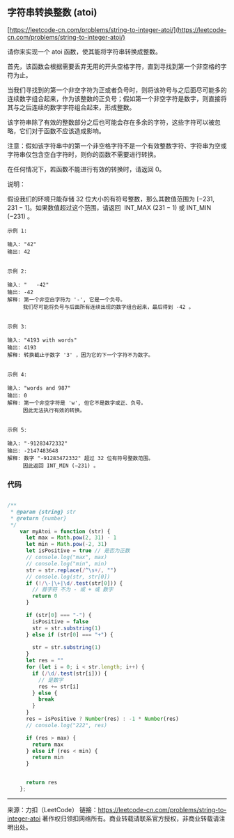 ## 字符串转换整数 (atoi)

[https://leetcode-cn.com/problems/string-to-integer-atoi/](https://leetcode-cn.com/problems/string-to-integer-atoi/)


请你来实现一个 atoi 函数，使其能将字符串转换成整数。

首先，该函数会根据需要丢弃无用的开头空格字符，直到寻找到第一个非空格的字符为止。

当我们寻找到的第一个非空字符为正或者负号时，则将该符号与之后面尽可能多的连续数字组合起来，作为该整数的正负号；假如第一个非空字符是数字，则直接将其与之后连续的数字字符组合起来，形成整数。

该字符串除了有效的整数部分之后也可能会存在多余的字符，这些字符可以被忽略，它们对于函数不应该造成影响。

注意：假如该字符串中的第一个非空格字符不是一个有效整数字符、字符串为空或字符串仅包含空白字符时，则你的函数不需要进行转换。

在任何情况下，若函数不能进行有效的转换时，请返回 0。

说明：

假设我们的环境只能存储 32 位大小的有符号整数，那么其数值范围为 [−231,  231 − 1]。如果数值超过这个范围，请返回  INT_MAX (231 − 1) 或 INT_MIN (−231) 。

```
示例 1:

输入: "42"
输出: 42


示例 2:

输入: "   -42"
输出: -42
解释: 第一个非空白字符为 '-', 它是一个负号。
     我们尽可能将负号与后面所有连续出现的数字组合起来，最后得到 -42 。


示例 3:

输入: "4193 with words"
输出: 4193
解释: 转换截止于数字 '3' ，因为它的下一个字符不为数字。


示例 4:

输入: "words and 987"
输出: 0
解释: 第一个非空字符是 'w', 但它不是数字或正、负号。
     因此无法执行有效的转换。


示例 5:

输入: "-91283472332"
输出: -2147483648
解释: 数字 "-91283472332" 超过 32 位有符号整数范围。 
     因此返回 INT_MIN (−231) 。
```



### 代码


```javascript

/**
 * @param {string} str
 * @return {number}
 */
    var myAtoi = function (str) {
      let max = Math.pow(2, 31) - 1
      let min = Math.pow(-2, 31)
      let isPositive = true // 是否为正数
      // console.log("max", max)
      // console.log("min", min)
      str = str.replace(/^\s+/, "")
      // console.log(str, str[0])
      if (!/\-|\+|\d/.test(str[0])) {
        // 首字符 不为 - 或 + 或 数字
        return 0
      }

      if (str[0] === "-") {
        isPositive = false
        str = str.substring(1)
      } else if (str[0] === "+") {
  
        str = str.substring(1)
      }
      let res = ""
      for (let i = 0; i < str.length; i++) {
        if (/\d/.test(str[i])) {
          // 是数字 
          res += str[i]
        } else {
          break
        }
      }
      res = isPositive ? Number(res) : -1 * Number(res)
      // console.log("222", res)

      if (res > max) {
        return max
      } else if (res < min) {
        return min
      }


      return res
    };
```



---- 





来源：力扣（LeetCode）
链接：https://leetcode-cn.com/problems/string-to-integer-atoi
著作权归领扣网络所有。商业转载请联系官方授权，非商业转载请注明出处。






